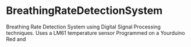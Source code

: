 # BreathingRateDetectionSystem
Breathing Rate Detection System using Digital Signal Processing techniques. Uses a LM61 temperature sensor Programmed on a Yourduino Red and 
